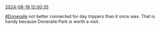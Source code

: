 [2024-08-18 12:00:35](https://mstdn.social/@hill_wanderer/112982912872317916)

<a href="https://mstdn.social/tags/Doneraile" class="mention hashtag" rel="tag">#Doneraile</a> not better connected for day trippers than it once was. That is handy because Doneraile Park is worth a visit.